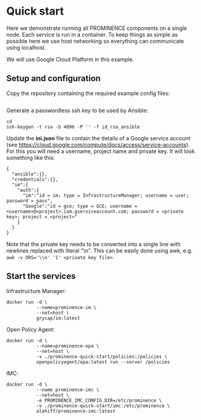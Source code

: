 # Quick start
Here we demonstrate running all PROMINENCE components on a single node. Each service is run in a container. To keep things as simple as possible here we use host networking so everything can communicate using localhost.

We will use Google Cloud Platform in this example.

## Setup and configuration
Copy the repository containing the required example config files:
```
```
Generate a passwordless ssh key to be used by Ansible:
```
cd 
ssh-keygen -t rsa -b 4096 -P '' -f id_rsa_ansible
```
Update the __ini.json__ file to contain the details of a Google service account (see https://cloud.google.com/compute/docs/access/service-accounts). For this you will need a username, project name and private key. It will look something like this:
```
{
  "ansible":{},
  "credentials":{},
  "im":{
    "auth":{
      "im":"id = im; type = InfrastructureManager; username = user; password = pass",
      "Google":"id = gce; type = GCE; username = <username>@<project>.iam.gserviceaccount.com; password = <private key>; project = <project>"
    }
  }
}
```
Note that the private key needs to be converted into a single line with newlines replaced with literal "\n". This can be easily done using awk, e.g. `awk -v ORS='\\n' '1' <private key file>`.

## Start the services
Infrastructure Manager:
```
docker run -d \
           --name=prominence-im \
           --net=host \
           grycap/im:latest
```
Open Policy Agent:
```
docker run -d \
           --name=prominence-opa \
           --net=host \
           -v ./prominence-quick-start/policies:/policies \
           openpolicyagent/opa:latest run --server /policies
```

IMC:
```
docker run -d \
           --name prominence-imc \
           --net=host \
           -e PROMINENCE_IMC_CONFIG_DIR=/etc/prominence \
           -v ./prominence-quick-start/imc:/etc/prominence \
           alahiff/prominence-imc:latest
```           
